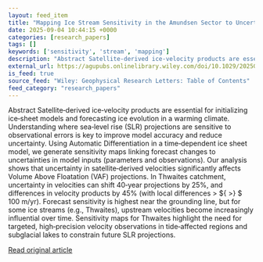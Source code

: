 ```yaml
---
layout: feed_item
title: "Mapping Ice Stream Sensitivity in the Amundsen Sector to Uncertainty in Ice Velocity Observations"
date: 2025-09-04 10:44:15 +0000
categories: [research_papers]
tags: []
keywords: ['sensitivity', 'stream', 'mapping']
description: "Abstract Satellite‐derived ice‐velocity products are essential for initializing ice‐sheet models and forecasting ice evolution in a warming climate"
external_url: https://agupubs.onlinelibrary.wiley.com/doi/10.1029/2025GL117666?af=R
is_feed: true
source_feed: "Wiley: Geophysical Research Letters: Table of Contents"
feed_category: "research_papers"
---
```


Abstract Satellite‐derived ice‐velocity products are essential for initializing ice‐sheet models and forecasting ice evolution in a warming climate. Understanding where sea‐level rise (SLR) projections are sensitive to observational errors is key to improve model accuracy and reduce uncertainty. Using Automatic Differentiation in a time‐dependent ice sheet model, we generate sensitivity maps linking forecast changes to uncertainties in model inputs (parameters and observations). Our analysis shows that uncertainty in satellite‐derived velocities significantly affects Volume Above Floatation (VAF) projections. In Thwaites catchment, uncertainty in velocities can shift 40‐year projections by 25%, and differences in velocity products by 45% (with local differences > ${ >} $ 100 m/yr). Forecast sensitivity is highest near the grounding line, but for some ice streams (e.g., Thwaites), upstream velocities become increasingly influential over time. Sensitivity maps for Thwaites highlight the need for targeted, high‐precision velocity observations in tide‐affected regions and subglacial lakes to constrain future SLR projections.

[Read original article](https://agupubs.onlinelibrary.wiley.com/doi/10.1029/2025GL117666?af=R)

